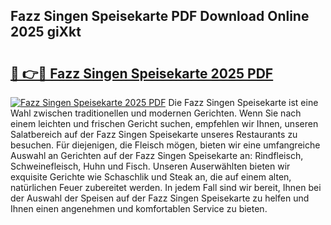 ## Fazz Singen Speisekarte PDF Download Online 2025 giXkt

# <h2><a href="http://gccj3l.nevu.top/?p=Fazz+Singen+Speisekarte">🔗 👉🔴 Fazz Singen Speisekarte 2025 PDF</a></h2>

[![Fazz Singen Speisekarte 2025 PDF](https://i.imgur.com/dBaPXMq.png)](http://gccj3l.nevu.top/?p=Fazz+Singen+Speisekarte)
Die Fazz Singen Speisekarte ist eine Wahl zwischen traditionellen und modernen Gerichten. Wenn Sie nach einem leichten und frischen Gericht suchen, empfehlen wir Ihnen, unseren Salatbereich auf der Fazz Singen Speisekarte unseres Restaurants zu besuchen. Für diejenigen, die Fleisch mögen, bieten wir eine umfangreiche Auswahl an Gerichten auf der Fazz Singen Speisekarte an: Rindfleisch, Schweinefleisch, Huhn und Fisch. Unseren Auserwählten bieten wir exquisite Gerichte wie Schaschlik und Steak an, die auf einem alten, natürlichen Feuer zubereitet werden. In jedem Fall sind wir bereit, Ihnen bei der Auswahl der Speisen auf der Fazz Singen Speisekarte zu helfen und Ihnen einen angenehmen und komfortablen Service zu bieten.
